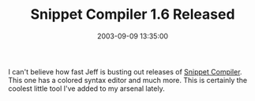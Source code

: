 ﻿---
layout: post
title: "Snippet Compiler 1.6 Released"
comments: false
date: 2003-09-09 13:35:00
updated: 2004-05-02 09:39:00
categories:
 - Technology
subtext-id: ede05237-46b1-48db-ae72-380b109a2085
alias: /blog/Snippet-Compiler-16-Released.aspx
---


I can't believe how fast Jeff is busting out releases of [Snippet Compiler](http://www.sliver.com/dotnet/snippetcompiler/). This one has a colored syntax editor and much more. This is certainly the coolest little tool I've added to my arsenal lately.
